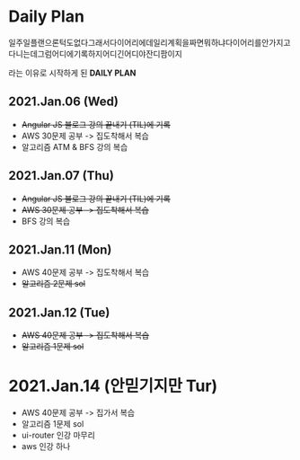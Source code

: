 # Daily Plan

일주일플랜으론턱도없다그래서다이어리에데일리계획을짜면뭐하냐다이어리를안가지고다니는데그럼어디에기록하지어디긴어디야잔디팜이지 

라는 이유로 시작하게 된 **DAILY PLAN**

## 2021.Jan.06 (Wed)

- ~~Angular JS 블로그 강의 끝내기 (TIL)에 기록~~
- AWS 30문제 공부 -> 집도착해서 복습
- 알고리즘 ATM & BFS 강의 복습

## 2021.Jan.07 (Thu)

- ~~Angular JS 블로그 강의 끝내기 (TIL)에 기록~~
- ~~AWS 30문제 공부 -> 집도착해서 복습~~
- BFS 강의 복습

## 2021.Jan.11 (Mon)

- AWS 40문제 공부 -> 집도착해서 복습
- ~~알고리즘 2문제 sol~~ 

## 2021.Jan.12 (Tue)

- ~~AWS 40문제 공부 -> 집도착해서 복습~~
- ~~알고리즘 1문제 sol~~

# 2021.Jan.14 (안믿기지만 Tur)
- AWS 40문제 공부 -> 집가서 복습
- 알고리즘 1문제 sol
- ui-router 인강 마무리
- aws 인강 하나
